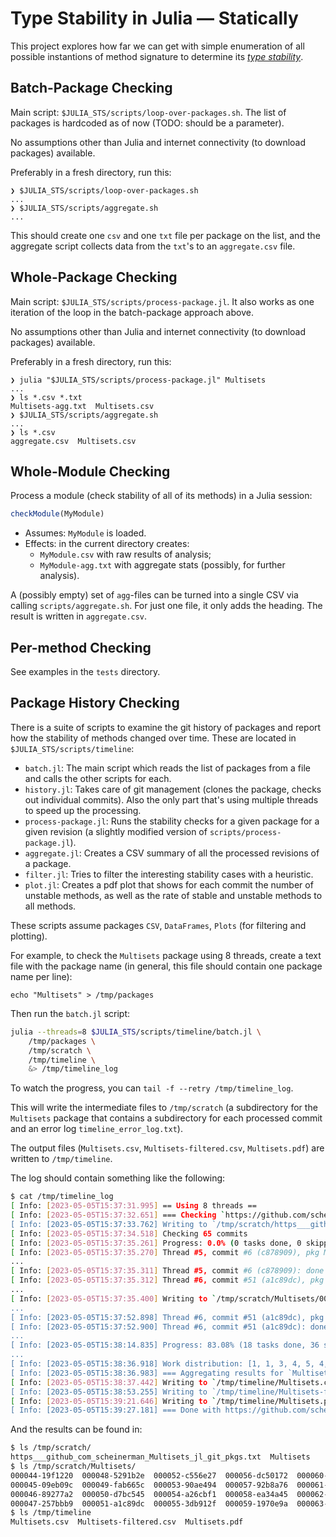 # Type Stability in Julia — Statically

This project explores how far we can get with simple enumeration of all possible
instantions of method signature to determine its _[type stability][st-def]_.

[st-def]: https://docs.julialang.org/en/v1/manual/faq/#man-type-stability

## Batch-Package Checking

Main script: `$JULIA_STS/scripts/loop-over-packages.sh`. The list of packages is
hardcoded as of now (TODO: should be a parameter).

No assumptions other than Julia and internet connectivity (to download
packages) available.

Preferably in a fresh directory, run this:

``` shellsession
❯ $JULIA_STS/scripts/loop-over-packages.sh
...
❯ $JULIA_STS/scripts/aggregate.sh
...
```

This should create one `csv` and one `txt` file per package on the list, and the
aggregate script collects data from the `txt`'s to an `aggregate.csv` file.

## Whole-Package Checking

Main script: `$JULIA_STS/scripts/process-package.jl`. It also works as one
iteration of the loop in the batch-package approach above.

No assumptions other than Julia and internet connectivity (to download
packages) available.

Preferably in a fresh directory, run this:

``` shellsession
❯ julia "$JULIA_STS/scripts/process-package.jl" Multisets
...
❯ ls *.csv *.txt
Multisets-agg.txt  Multisets.csv
❯ $JULIA_STS/scripts/aggregate.sh
...
❯ ls *.csv
aggregate.csv  Multisets.csv
```

## Whole-Module Checking

Process a module (check stability of all of its methods) in a Julia session:

``` julia
checkModule(MyModule)
```

- Assumes: `MyModule` is loaded.
- Effects: in the current directory creates:
  - `MyModule.csv` with raw results of analysis;
  - `MyModule-agg.txt` with aggregate stats (possibly, for further analysis).

A (possibly empty) set of `agg`-files can be turned into a single CSV via calling
`scripts/aggregate.sh`. For just one file, it only adds the heading. The result
is written in `aggregate.csv`.

## Per-method Checking

See examples in the `tests` directory.

## Package History Checking

There is a suite of scripts to examine the git history of packages 
and report how the stability of methods changed over time. 
These are located in `$JULIA_STS/scripts/timeline`:

- `batch.jl`: The main script which reads the list of packages from a file and calls the other scripts for each.
- `history.jl`: Takes care of git management (clones the package, checks out individual commits). Also the only part that's using multiple threads to speed up the processing.
- `process-package.jl`: Runs the stability checks for a given package for a given revision (a slightly modified version of `scripts/process-package.jl`).
- `aggregate.jl`: Creates a CSV summary of all the processed revisions of a package.
- `filter.jl`: Tries to filter the interesting stability cases with a heuristic.
- `plot.jl`: Creates a pdf plot that shows for each commit the number of unstable methods, as well as the rate of stable and unstable methods to all methods.

These scripts assume packages `CSV`, `DataFrames`, `Plots` (for filtering and plotting).

For example, to check the `Multisets` package using 8 threads, create a text file with the package name (in general, this file should contain one package name per line):

```
echo "Multisets" > /tmp/packages
```

Then run the `batch.jl` script:

```bash
julia --threads=8 $JULIA_STS/scripts/timeline/batch.jl \
    /tmp/packages \
    /tmp/scratch \
    /tmp/timeline \
    &> /tmp/timeline_log
```

To watch the progress, you can `tail -f --retry /tmp/timeline_log`.

This will write the intermediate files to `/tmp/scratch` (a subdirectory for the `Multisets` 
package that contains a subdirectory for each processed commit and an error log 
`timeline_error_log.txt`).

The output files (`Multisets.csv`, `Multisets-filtered.csv`, `Multisets.pdf`) are written to 
`/tmp/timeline`.

The log should contain something like the following:

```bash
$ cat /tmp/timeline_log
[ Info: [2023-05-05T15:37:31.995] == Using 8 threads ==
[ Info: [2023-05-05T15:37:32.651] === Checking `https://github.com/scheinerman/Multisets.jl.git' ===
[ Info: [2023-05-05T15:37:33.762] Writing to `/tmp/scratch/https___github_com_scheinerman_Multisets_jl_git_pkgs.txt'
[ Info: [2023-05-05T15:37:34.518] Checking 65 commits
[ Info: [2023-05-05T15:37:35.261] Progress: 0.0% (0 tasks done, 0 skipped, elapsed 0.72 s, est. remaining Inf d)
[ Info: [2023-05-05T15:37:35.270] Thread #5, commit #6 (c878909), pkg Multisets: skipping (can't parse Project.toml)
...
[ Info: [2023-05-05T15:37:35.311] Thread #5, commit #6 (c878909): done in 0.27 s
[ Info: [2023-05-05T15:37:35.312] Thread #6, commit #51 (a1c89dc), pkg Multisets: processing Multisets@0.3.3
...
[ Info: [2023-05-05T15:37:35.400] Writing to `/tmp/scratch/Multisets/000051-a1c89dc/timeline_info.csv'
...
[ Info: [2023-05-05T15:37:52.898] Thread #6, commit #51 (a1c89dc), pkg Multisets: done with Multisets@0.3.3 after 17.59 s
[ Info: [2023-05-05T15:37:52.900] Thread #6, commit #51 (a1c89dc): done in 17.86 s
...
[ Info: [2023-05-05T15:38:14.835] Progress: 83.08% (18 tasks done, 36 skipped, elapsed 40.31 s, est. remaining 8.21 s)
...
[ Info: [2023-05-05T15:38:36.918] Work distribution: [1, 1, 3, 4, 5, 4, 2, 2]
[ Info: [2023-05-05T15:38:36.983] === Aggregating results for `Multisets' ===
[ Info: [2023-05-05T15:38:37.442] Writing to `/tmp/timeline/Multisets.csv'
[ Info: [2023-05-05T15:38:53.255] Writing to `/tmp/timeline/Multisets-filtered.csv'
[ Info: [2023-05-05T15:39:21.646] Writing to `/tmp/timeline/Multisets.pdf'
[ Info: [2023-05-05T15:39:27.181] === Done with https://github.com/scheinerman/Multisets.jl.git in 1.91 m
```

And the results can be found in:

```bash
$ ls /tmp/scratch/
https___github_com_scheinerman_Multisets_jl_git_pkgs.txt  Multisets
$ ls /tmp/scratch/Multisets/
000044-19f1220  000048-5291b2e  000052-c556e27  000056-dc50172  000060-b9e0cb9  000064-692a160
000045-09eb09c  000049-fab665c  000053-90ae494  000057-92b8a76  000061-0dd0d96  000065-fe08c9c
000046-89277a2  000050-d7bc545  000054-a26cbf1  000058-ea34a45  000062-30c9321
000047-257bbb9  000051-a1c89dc  000055-3db912f  000059-1970e9a  000063-e66d7df
$ ls /tmp/timeline
Multisets.csv  Multisets-filtered.csv  Multisets.pdf
```
